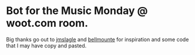 Bot for the Music Monday @ woot.com room.
=========================================

Big thanks go out to [jmslagle](https://github.com/jmslagle) and [bellmounte](https://github.com/bellmounte) for inspiration and some code that I may have copy and pasted. 
